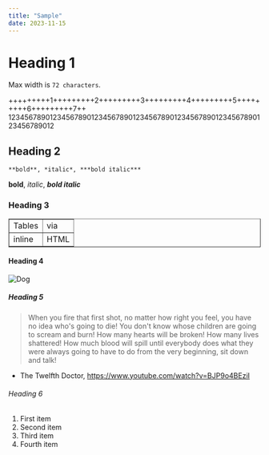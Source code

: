```yaml
---
title: "Sample"
date: 2023-11-15
---
```


# Heading 1

Max width is `72 characters`.

+++++++++1+++++++++2+++++++++3+++++++++4+++++++++5+++++++++6+++++++++7++
123456789012345678901234567890123456789012345678901234567890123456789012
## Heading 2

    **bold**, *italic*, ***bold italic***

**bold**, *italic*, ***bold italic***

### Heading 3

<table border="1">
    <tr>
        <td>Tables</td>
        <td>via</td>
    </tr>
    <tr>
        <td>inline</td>
        <td>HTML</td>
    </tr>
</table>

#### Heading 4

![Dog](/dogs/IMG_5554.jpeg)

##### Heading 5

> When you fire that first shot, no matter how right you feel, you have no idea who's going to die!
> You don't know whose children are going to scream and burn!
> How many hearts will be broken! How many lives shattered!
> How much blood will spill until everybody does what they were always going to have to do from the very beginning, sit down and talk!
- The Twelfth Doctor, https://www.youtube.com/watch?v=BJP9o4BEziI

###### Heading 6

1. First item
1. Second item
1. Third item
1. Fourth item